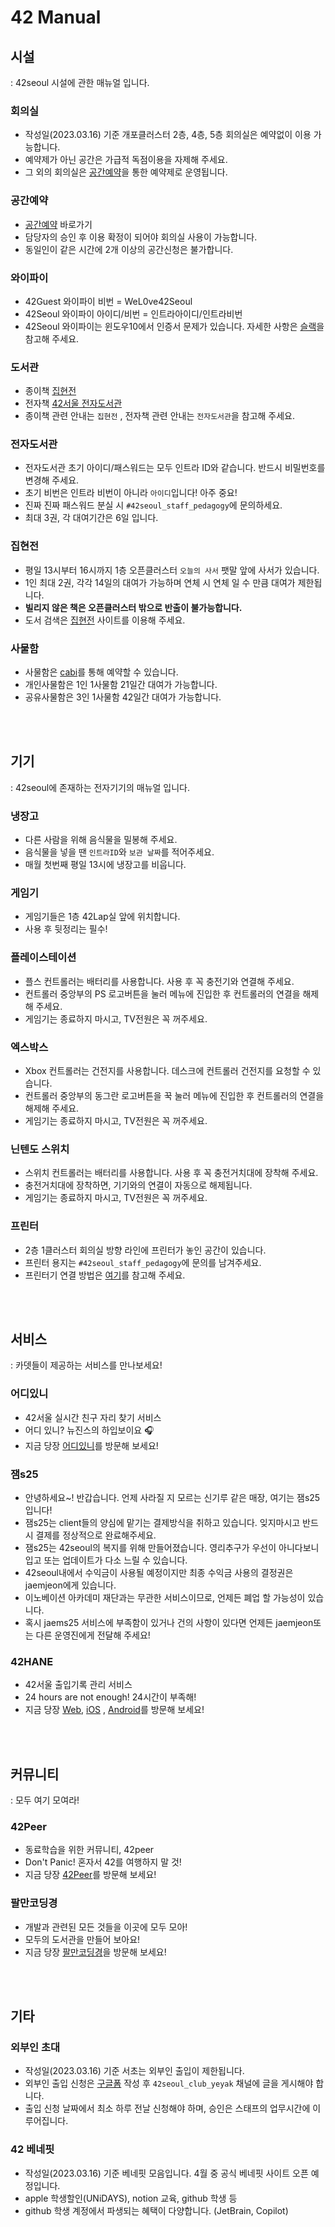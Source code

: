 # 42 Manual


## 시설
: 42seoul 시설에 관한 매뉴얼 입니다.
<br>
### 회의실
- 작성일(2023.03.16) 기준 개포클러스터 2층, 4층, 5층 회의실은 예약없이 이용 가능합니다.
- 예약제가 아닌 공간은 가급적 독점이용을 자제해 주세요.
- 그 외의 회의실은 [공간예약](https://innovationacademy.kr/academy/space/view?level=2&menuNo=11%7C%EA%B3%B5%EA%B0%84%EC%98%88%EC%95%BD)을 통한 예약제로 운영됩니다.  

### 공간예약
- [공간예약](https://innovationacademy.kr/academy/space/view?level=2&menuNo=11%7C%EA%B3%B5%EA%B0%84%EC%98%88%EC%95%BD) 바로가기
- 담당자의 승인 후 이용 확정이 되어야 회의실 사용이 가능합니다.
- 동일인이 같은 시간에 2개 이상의 공간신청은 불가합니다.

### 와이파이
- 42Guest 와이파이 비번 = WeL0ve42Seoul
- 42Seoul 와이파이 아이디/비번 = 인트라아이디/인트라비번
- 42Seoul 와이파이는 윈도우10에서 인증서 문제가 있습니다. 자세한 사항은 [슬랙](https://42born2code.slack.com/files/U01BDF736KV/F04PN4B19FZ/codam_wifi_win10.es.en.cleaned.pdf%7C%EC%97%AC%EA%B8%B0)을 참고해 주세요.

### 도서관
- 종이책 [집현전](https://42library.kr/%7C%EC%A7%91%ED%98%84%EC%A0%84)
- 전자책 [42서울 전자도서관](https://42seoul.dkyobobook.co.kr/main.ink%7C42%EC%84%9C%EC%9A%B8)
- 종이책 관련 안내는 `집현전` , 전자책 관련 안내는 `전자도서관`을 참고해 주세요.
    
### 전자도서관
- 전자도서관 초기 아이디/패스워드는 모두 인트라 ID와 같습니다. 반드시 비밀번호를 변경해 주세요.
- 초기 비번은 인트라 비번이 아니라 `아이디`입니다! 아주 중요!
- 진짜 진짜 패스워드 분실 시 `#42seoul_staff_pedagogy`에 문의하세요.
- 최대 3권, 각 대여기간은 6일 입니다.

### 집현전
- 평일 13시부터 16시까지 1층 오픈클러스터 `오늘의 사서` 팻말 앞에 사서가 있습니다.
- 1인 최대 2권, 각각 14일의 대여가 가능하며 연체 시 연체 일 수 만큼 대여가 제한됩니다.
- **빌리지 않은 책은 오픈클러스터 밖으로 반출이 불가능합니다.**
- 도서 검색은 [집현전](https://42library.kr/%7C%EC%A7%91%ED%98%84%EC%A0%84) 사이트를 이용해 주세요.

### 사물함
- 사물함은 [cabi](https://cabi.42seoul.io/home%7Ccabi)를 통해 예약할 수 있습니다.
- 개인사물함은 1인 1사물함 21일간 대여가 가능합니다.
- 공유사물함은 3인 1사물함 42일간 대여가 가능합니다.

<br>
<br>

## 기기
: 42seoul에 존재하는 전자기기의 매뉴얼 입니다.
### 냉장고
- 다른 사람을 위해 음식물을 밀봉해 주세요.
- 음식물을 넣을 땐 `인트라ID`와 `보관 날짜`를 적어주세요.
- 매월 첫번째 평일 13시에 냉장고를 비웁니다.

### 게임기
- 게임기들은 1층 42Lap실 앞에 위치합니다.
- 사용 후 뒷정리는 필수!
    
### 플레이스테이션
- 플스 컨트롤러는 배터리를 사용합니다. 사용 후 꼭 충전기와 연결해 주세요.
- 컨트롤러 중앙부의 PS 로고버튼을 눌러 메뉴에 진입한 후 컨트롤러의 연결을 해제해 주세요.
- 게임기는 종료하지 마시고, TV전원은 꼭 꺼주세요.

### 엑스박스
- Xbox 컨트롤러는 건전지를 사용합니다. 데스크에 컨트롤러 건전지를 요청할 수 있습니다.
- 컨트롤러 중앙부의 동그란 로고버튼을 꾹 눌러 메뉴에 진입한 후 컨트롤러의 연결을 해제해 주세요.
- 게임기는 종료하지 마시고, TV전원은 꼭 꺼주세요.

### 닌텐도 스위치
- 스위치 컨트롤러는 배터리를 사용합니다. 사용 후 꼭 충전거치대에 장착해 주세요.
- 충전거치대에 장착하면, 기기와의 연결이 자동으로 해제됩니다.
- 게임기는 종료하지 마시고, TV전원은 꼭 꺼주세요.

### 프린터

- 2층 1클러스터 회의실 방향 라인에 프린터가 놓인 공간이 있습니다.
- 프린터 용지는 `#42seoul_staff_pedagogy`에 문의를 남겨주세요.
- 프린터기 연결 방법은 [여기](https://github.com/scarf005/2023-coalition-hackathon/blob/main/docs/desc/Printer.md)를 참고해 주세요.

<br>
<br>

## 서비스

: 카뎃들이 제공하는 서비스를 만나보세요!

### 어디있니
- 42서울 실시간 친구 자리 찾기 서비스
- 어디 있니? 뉴진스의 하입보이요 🎧
- 지금 당장 [어디있니](https://www.where42.kr/Login%7C%EC%96%B4%EB%94%94%EC%9E%88%EB%8B%88)를 방문해 보세요!



<!-- ### 42gg -->

### 잼s25
- 안녕하세요~! 반갑습니다. 언제 사라질 지 모르는 신기루 같은 매장, 여기는 잼s25입니다!
- 잼s25는 client들의 양심에 맡기는 결제방식을 취하고 있습니다. 잊지마시고 반드시 결제를 정상적으로 완료해주세요.
- 잼s25는 42seoul의 복지를 위해 만들어졌습니다. 영리추구가 우선이 아니다보니 입고 또는 업데이트가 다소 느릴 수 있습니다.
- 42seoul내에서 수익금이 사용될 예정이지만 최종 수익금 사용의 결정권은 jaemjeon에게 있습니다.
- 이노베이션 아카데미 재단과는 무관한 서비스이므로, 언제든 폐업 할 가능성이 있습니다.
- 혹시 jaems25 서비스에 부족함이 있거나 건의 사항이 있다면 언제든 jaemjeon또는 다른 운영진에게 전달해 주세요!


### 42HANE
- 42서울 출입기록 관리 서비스
- 24 hours are not enough! 24시간이 부족해!
- 지금 당장 [Web](https://24hoursarenotenough.42seoul.kr/), [iOS](https://apps.apple.com/kr/app/24hane/id1659801775) , [Android](https://play.google.com/store/apps/details?id=com.hane24.hoursarenotenough24&pli=1)를 방문해 보세요!



<br>
<br>

## 커뮤니티
: 모두 여기 모여라!

<!-- ### 42world -->

### 42Peer
- 동료학습을 위한 커뮤니티, 42peer
- Don't Panic! 혼자서 42를 여행하지 말 것!
- 지금 당장 [42Peer](https://42peer.oopy.io/%7C42Peer)를 방문해 보세요!

### 팔만코딩경
- 개발과 관련된 모든 것들을 이곳에 모두 모아!
- 모두의 도서관을 만들어 보아요!
- 지금 당장 [팔만코딩경](https://80000coding.oopy.io/)을 방문해 보세요!

<br>
<br>

## 기타
### 외부인 초대
- 작성일(2023.03.16) 기준 서초는 외부인 출입이 제한됩니다.
- 외부인 출입 신청은 [구글폼](https://docs.google.com/forms/d/e/1FAIpQLSc3JPRoAZ8Z2HiNNniXdp5obWpxiDoJCT2DtKYve4fk4qsJow/viewform) 작성 후 `42seoul_club_yeyak` 채널에 글을 게시해야 합니다.
- 출입 신청 날짜에서 최소 하루 전날 신청해야 하며, 승인은 스태프의 업무시간에 이루어집니다.

### 42 베네핏
- 작성일(2023.03.16) 기준 베네핏 모음입니다. 4월 중 공식 베네핏 사이트 오픈 예정입니다.
- apple 학생할인(UNiDAYS), notion 교육, github 학생 등
- github 학생 계정에서 파생되는 혜택이 다양합니다. (JetBrain, Copilot)